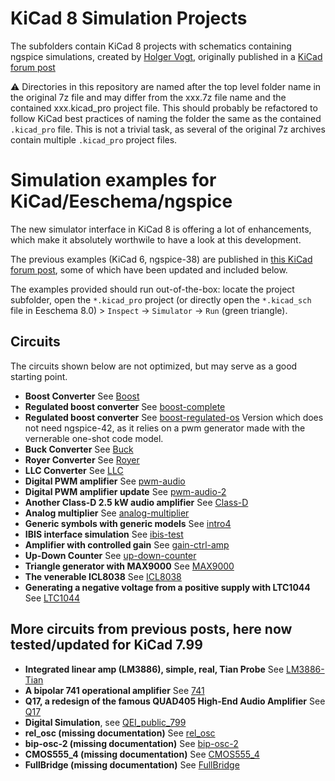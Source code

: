 # KiCad 8 Simulation Projects

The subfolders contain KiCad 8 projects with schematics containing ngspice simulations, created by [Holger Vogt](https://forum.kicad.info/u/holger), originally published in a [KiCad forum post](https://forum.kicad.info/t/more-simulation-examples-for-kicad-eeschema-ngspice/45546)

:warning: Directories in this repository are named after the top level folder name in the original 7z file and may differ from the xxx.7z file name and the contained xxx.kicad_pro project file. This should probably be refactored to follow KiCad best practices of naming the folder the same as the contained `.kicad_pro` file. This is not a trivial task, as several of the original 7z archives contain multiple `.kicad_pro` project files.

# Simulation examples for KiCad/Eeschema/ngspice

The new simulator interface in KiCad 8 is offering a lot of enhancements, which make it absolutely worthwile to have a look at this development.

The previous examples (KiCad 6, ngspice-38) are published in [this KiCad forum post](https://forum.kicad.info/t/simulation-examples-for-kicad-eeschema-ngspice/34443), some of which have been updated and included below.

The examples provided should run out-of-the-box: locate the project subfolder, open the `*.kicad_pro` project (or directly open the `*.kicad_sch` file in Eeschema 8.0) > `Inspect` -> `Simulator` -> `Run` (green triangle).

## Circuits
The circuits shown below are not optimized, but may serve as a good starting point.

* **Boost Converter** See [Boost](Boost)
* **Regulated boost converter** See [boost-complete](boost-complete)
* **Regulated boost converter** See [boost-regulated-os](boost-regulated-os)
  Version which does not need ngspice-42, as it relies on a pwm generator made with the vernerable one-shot code model.  
* **Buck Converter** See [Buck](Buck)
* **Royer Converter** See [Royer](Royer)
* **LLC Converter** See [LLC](LLC)
* **Digital PWM amplifier** See [pwm-audio](pwm-audio)
* **Digital PWM amplifier update** See [pwm-audio-2](pwm-audio-2)
* **Another Class-D 2.5 kW audio amplifier** See [Class-D](Class-D)
* **Analog multiplier** See [analog-multiplier](analog-multiplier)
* **Generic symbols with generic models** See [intro4](intro4)
* **IBIS interface simulation** See [ibis-test](ibis-test)
* **Amplifier with controlled gain** See [gain-ctrl-amp](gain-ctrl-amp)
* **Up-Down Counter** See [up-down-counter](up-down-counter)
* **Triangle generator with MAX9000** See [MAX9000](MAX9000)
* **The venerable ICL8038** See [ICL8038](ICL8038)
* **Generating a negative voltage from a positive supply with LTC1044** See [LTC1044](LTC1044)

## More circuits from previous posts, here now tested/updated for KiCad 7.99

* **Integrated linear amp (LM3886), simple, real, Tian Probe** See [LM3886-Tian](LM3886-Tian)
* **A bipolar 741 operational amplifier** See [741](741)
* **Q17, a redesign of the famous QUAD405 High-End Audio Amplifier** See [Q17](Q17)
* **Digital Simulation**, see [QEI_public_799](QEI_public_799)
* **rel_osc (missing documentation)** See [rel_osc](rel_osc)
* **bip-osc-2 (missing documentation)** See [bip-osc-2](bip-osc-2)
* **CMOS555_4 (missing documentation)** See [CMOS555_4](CMOS555_4)
* **FullBridge (missing documentation)** See [FullBridge](FullBridge)
